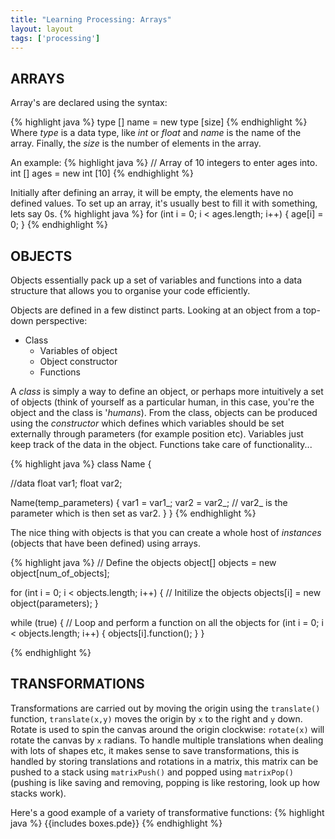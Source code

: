 ```yaml
---
title: "Learning Processing: Arrays"
layout: layout
tags: ['processing']
---
```

## ARRAYS
Array's are declared using the syntax:

{% highlight java %}
type [] name = new type [size]
{% endhighlight %}
Where _type_ is a data type, like _int_ or _float_ and _name_ is the name of the array. Finally, the _size_ is the number of elements in the array.

An example:
{% highlight java %}
// Array of 10 integers to enter ages into.
int [] ages = new int [10]
{% endhighlight %}

Initially after defining an array, it will be empty, the elements have no defined values. To set up an array, it's usually best to fill it with something, lets say 0s.
{% highlight java %}
for (int i = 0; i < ages.length; i++) {
  age[i] = 0;
}
{% endhighlight %}

## OBJECTS
Objects essentially pack up a set of variables and functions into a data structure that allows you to organise your code efficiently.

Objects are defined in a few distinct parts. Looking at an object from a top-down perspective:

- Class
  - Variables of object
  - Object constructor 
  - Functions

A _class_ is simply a way to define an object, or perhaps more intuitively a set of objects (think of yourself as a particular human, in this case, you're the object and the class is '_humans_). From the class, objects can be produced using the _constructor_ which defines which variables should be set externally through parameters (for example position etc). Variables just keep track of the data in the object. Functions take care of functionality...

{% highlight java %}
class Name {

  //data
  float var1;
  float var2;

  Name(temp_parameters) {
    var1 = var1_;
    var2 = var2_;
    // var2_ is the parameter which is then set as var2.
  }
}
{% endhighlight %}

The nice thing with objects is that you can create a whole host of _instances_ (objects that have been defined) using arrays.

{% highlight java %}
// Define the objects
object[] objects = new object[num_of_objects];

for (int i = 0; i < objects.length; i++) {
  // Initilize the objects
  objects[i] = new object(parameters);
}

while (true) {
  // Loop and perform a function on all the objects
  for (int i = 0; i < objects.length; i++) {
    objects[i].function();
  }
}

{% endhighlight %}

## TRANSFORMATIONS

Transformations are carried out by moving the origin using the `translate()` function, `translate(x,y)` moves the origin by `x` to the right and `y` down. Rotate is used to spin the canvas around the origin clockwise: `rotate(x)` will rotate the canvas by `x` radians. To handle multiple translations when dealing with lots of shapes etc, it makes sense to save transformations, this is handled by storing translations and rotations in a matrix, this matrix can be pushed to a stack using `matrixPush()` and popped using `matrixPop()` (pushing is like saving and removing, popping is like restoring, look up how stacks work).

Here's a good example of a variety of transformative functions:
{% highlight java %}
{{includes boxes.pde}}
{% endhighlight %}

<canvas data-processing-sources="sketches/boxes.pde"></canvas>
